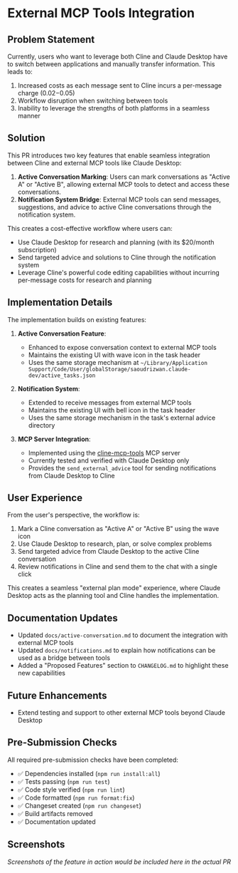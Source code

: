 # External MCP Tools Integration

## Problem Statement

Currently, users who want to leverage both Cline and Claude Desktop have to switch between applications and manually transfer information. This leads to:

1. Increased costs as each message sent to Cline incurs a per-message charge ($0.02-$0.05)
2. Workflow disruption when switching between tools
3. Inability to leverage the strengths of both platforms in a seamless manner

## Solution

This PR introduces two key features that enable seamless integration between Cline and external MCP tools like Claude Desktop:

1. **Active Conversation Marking**: Users can mark conversations as "Active A" or "Active B", allowing external MCP tools to detect and access these conversations.
2. **Notification System Bridge**: External MCP tools can send messages, suggestions, and advice to active Cline conversations through the notification system.

This creates a cost-effective workflow where users can:
- Use Claude Desktop for research and planning (with its $20/month subscription)
- Send targeted advice and solutions to Cline through the notification system
- Leverage Cline's powerful code editing capabilities without incurring per-message costs for research and planning

## Implementation Details

The implementation builds on existing features:

1. **Active Conversation Feature**:
   - Enhanced to expose conversation context to external MCP tools
   - Maintains the existing UI with wave icon in the task header
   - Uses the same storage mechanism at `~/Library/Application Support/Code/User/globalStorage/saoudrizwan.claude-dev/active_tasks.json`

2. **Notification System**:
   - Extended to receive messages from external MCP tools
   - Maintains the existing UI with bell icon in the task header
   - Uses the same storage mechanism in the task's external advice directory

3. **MCP Server Integration**:
   - Implemented using the [cline-mcp-tools](https://github.com/anthonyjj89/cline-mcp-tools) MCP server
   - Currently tested and verified with Claude Desktop only
   - Provides the `send_external_advice` tool for sending notifications from Claude Desktop to Cline

## User Experience

From the user's perspective, the workflow is:

1. Mark a Cline conversation as "Active A" or "Active B" using the wave icon
2. Use Claude Desktop to research, plan, or solve complex problems
3. Send targeted advice from Claude Desktop to the active Cline conversation
4. Review notifications in Cline and send them to the chat with a single click

This creates a seamless "external plan mode" experience, where Claude Desktop acts as the planning tool and Cline handles the implementation.

## Documentation Updates

- Updated `docs/active-conversation.md` to document the integration with external MCP tools
- Updated `docs/notifications.md` to explain how notifications can be used as a bridge between tools
- Added a "Proposed Features" section to `CHANGELOG.md` to highlight these new capabilities

## Future Enhancements

- Extend testing and support to other external MCP tools beyond Claude Desktop

## Pre-Submission Checks

All required pre-submission checks have been completed:
- ✅ Dependencies installed (`npm run install:all`)
- ✅ Tests passing (`npm run test`)
- ✅ Code style verified (`npm run lint`)
- ✅ Code formatted (`npm run format:fix`)
- ✅ Changeset created (`npm run changeset`)
- ✅ Build artifacts removed
- ✅ Documentation updated

## Screenshots

*Screenshots of the feature in action would be included here in the actual PR*
